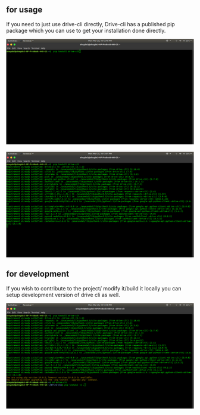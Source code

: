 ## for usage  
If you need to just use drive-cli directly, Drive-cli has a published pip package which you can use to get your installation done directly.
<p align="center">
   <img src="command.png">
   <br>
   <br>
   <img src="command_res.png">
</p>

## for development
If you wish to contribute to the project/ modify it/build it locally you can setup development version of drive cli as well.
<p align="center">
   <img src="rename.png">

</p>